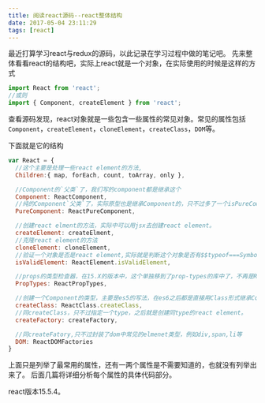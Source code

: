 ```yaml
---
title: 阅读react源码--react整体结构
date: 2017-05-04 23:11:29
tags: [react]
---
```


最近打算学习react与redux的源码，以此记录在学习过程中做的笔记吧。
先来整体看看react的结构吧，实际上react就是一个对象，在实际使用的时候是这样的方式

```javascript
import React from 'react';
//或则
import { Component, createElement } from 'react';
```

查看源码发现，react对象就是一些包含一些属性的常见对象。常见的属性包括`Component`，`createElement`，`cloneElement`，`createClass`，`DOM`等。
<!--more-->
下面就是它的结构
```javascript
var React = {
  //这个主要是处理一些react element的方法,
  Children:{ map, forEach, count, toArray, only },

  //Component的`父类`了，我们写的component都是继承这个
  Component: ReactComponent,
  //纯的Component`父类`了，实际原型也是继承Component的，只不过多了一个isPureComponent=true
  PureComponent: ReactPureComponent,

  //创建react elment的方法，实际中可以用jsx去创建react element。
  createElement: createElment,
  //克隆react element的方法
  cloneElement: cloneElement,
  //验证一个对象是否是react element,实际就是判断这个对象是否有$$typeof===Symbol['for']('react.element')
  isValidElement: ReactElement.isValidElement,

  //props的类型检查器，在15.X的版本中，这个单独移到了prop-types的库中了，不再是React的部分
  PropTypes: ReactPropTypes,

  //创建一个Component的类型，主要是es5的写法，在es6之后都是直接用Class形式继承Component
  createClass: ReactClass.createClass,
  //同createClass，只不过指定一个type，之后就是创建同type的react element。
  createFactory: createFactory,

  //同createFatory,只不过封装了dom中常见的elmenet类型，例如div,span,li等
  DOM: ReactDOMFactories
}
```

上面只是列举了最常用的属性，还有一两个属性是不需要知道的，也就没有列举出来了。
后面几篇将详细分析每个属性的具体代码部分。

react版本15.5.4。